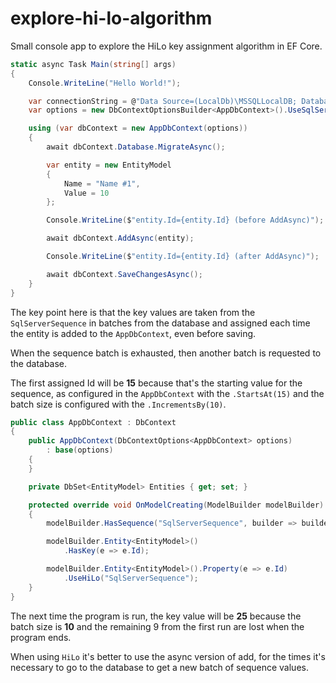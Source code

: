 # explore-hi-lo-algorithm

Small console app to explore the HiLo key assignment algorithm in EF Core.

```cs
static async Task Main(string[] args)
{
    Console.WriteLine("Hello World!");

    var connectionString = @"Data Source=(LocalDb)\MSSQLLocalDB; Database=ExploreHiLo; Integrated Security=true;";
    var options = new DbContextOptionsBuilder<AppDbContext>().UseSqlServer(connectionString).Options;

    using (var dbContext = new AppDbContext(options))
    {
        await dbContext.Database.MigrateAsync();

        var entity = new EntityModel
        {
            Name = "Name #1",
            Value = 10
        };

        Console.WriteLine($"entity.Id={entity.Id} (before AddAsync)");

        await dbContext.AddAsync(entity);

        Console.WriteLine($"entity.Id={entity.Id} (after AddAsync)");

        await dbContext.SaveChangesAsync();
    }
}
```

The key point here is that the key values are taken from the `SqlServerSequence` in batches from the database and assigned each time the entity is added to the `AppDbContext`, even before saving.

When the sequence batch is exhausted, then another batch is requested to the database.

The first assigned Id will be **15** because that's the starting value for the sequence, as configured in the `AppDbContext` with the `.StartsAt(15)` and the batch size is configured with the `.IncrementsBy(10)`.

```cs
public class AppDbContext : DbContext
{
    public AppDbContext(DbContextOptions<AppDbContext> options)
        : base(options)
    {
    }

    private DbSet<EntityModel> Entities { get; set; }

    protected override void OnModelCreating(ModelBuilder modelBuilder)
    {
        modelBuilder.HasSequence("SqlServerSequence", builder => builder.StartsAt(15).IncrementsBy(10));

        modelBuilder.Entity<EntityModel>()
            .HasKey(e => e.Id);

        modelBuilder.Entity<EntityModel>().Property(e => e.Id)
            .UseHiLo("SqlServerSequence");
    }
}
```

The next time the program is run, the key value will be **25** because the batch size is **10** and the remaining 9 from the first run are lost when the program ends.

When using `HiLo` it's better to use the async version of add, for the times it's necessary to go to the database to get a new batch of sequence values.

